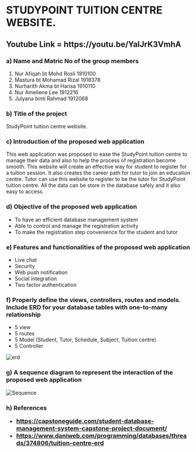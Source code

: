 <h1> STUDYPOINT TUITION CENTRE WEBSITE. </h1>

<h2> Youtube Link = https://youtu.be/YaIJrK3VmhA </h2>

<h3> a) Name and Matric No of the group members </h3>

  1. Nur Afiqah bt Mohd Rosli 1910100
  2. Mastura bt Mohamad Rizal 1918378
  3. Nurharith Akma bt Harisa 1910110
  4. Nur Ameliene Lee         1912216
  5. Julyana binti Rahmad     1912068
 
<h3> b) Title of the project </h3>

StudyPoint tuition centre website.

<h3> c) Introduction of the proposed web application </h3>

This web application was proposed to ease the StudyPoint tuition centre to manage their 
data and also to help the process of registration become smooth. This website will create 
an effective way for student to register for a tuition session. It also creates the career path 
for tutor to join an education centre. Tutor can use this website to register to be the tutor 
for StudyPoint tuition centre. All the data can be store in the database safely and it also easy 
to access. 

<h3> d) Objective of the proposed web application </h3>

- To have an efficient database management system
- Able to control and manage the registration activity
- To make the registration step convenience for the student and tutor

<h3> e) Features and functionalities of the proposed web application </h3>

- Live chat
- Security
- Web push notification
- Social integration
- Two factor authentication

<h3> f) Properly define the views, controllers, routes and models. Include ERD for your
database tables with one-to-many relationship </h3>

- 5 view
- 5 routes
- 5 Model (Student, Tutor, Schedule, Subject, Tuition centre)
- 5 Controller

![erd](https://user-images.githubusercontent.com/61736340/147633228-46133af0-871f-44d7-b9dc-6bd07b6edef9.png)

<h3> g) A sequence diagram to represent the interaction of the proposed web application </h3>

![Sequence](https://user-images.githubusercontent.com/61736340/147633270-6a84e588-42e4-4988-9058-20829775e735.jpg)

<h3> h) References <h/3>

- https://capstoneguide.com/student-database-management-system-capstone-project-document/
- https://www.daniweb.com/programming/databases/threads/374806/tuition-centre-erd
